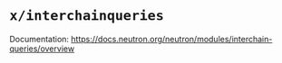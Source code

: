 # `x/interchainqueries`

Documentation: https://docs.neutron.org/neutron/modules/interchain-queries/overview
